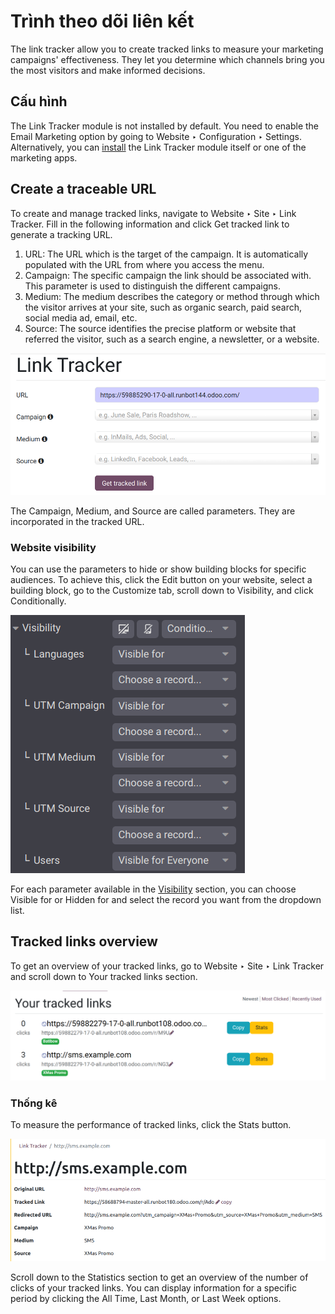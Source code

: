 # Trình theo dõi liên kết

The link tracker allow you to create tracked links to measure your marketing campaigns'
effectiveness. They let you determine which channels bring you the most visitors and make informed
decisions.

## Cấu hình

The Link Tracker module is not installed by default. You need to enable the
Email Marketing option by going to Website ‣ Configuration ‣
Settings. Alternatively, you can [install](../../../general/apps_modules.md) the Link
Tracker module itself or one of the marketing apps.

## Create a traceable URL

To create and manage tracked links, navigate to Website ‣ Site ‣ Link Tracker.
Fill in the following information and click Get tracked link to generate a tracking URL.

1. URL: The URL which is the target of the campaign. It is automatically populated with
   the URL from where you access the menu.
2. Campaign: The specific campaign the link should be associated with. This parameter is
   used to distinguish the different campaigns.
3. Medium: The medium describes the category or method through which the visitor arrives
   at your site, such as organic search, paid search, social media ad, email, etc.
4. Source: The source identifies the precise platform or website that referred the
   visitor, such as a search engine, a newsletter, or a website.

![Create a link tracker URL](../../../../.gitbook/assets/create-link-tracker.png)

The Campaign, Medium, and Source are called  parameters. They are incorporated in the tracked URL.

### Website visibility

You can use the  parameters to hide or show building blocks for
specific audiences. To achieve this, click the Edit button on your website, select a
building block, go to the Customize tab, scroll down to Visibility, and
click Conditionally.

![Use the conditional visibility to display site elements to specific audiences.](../../../../.gitbook/assets/conditional-visibility.png)

For each parameter available in the [Visibility](../web_design/building_blocks/#building-blocks-visibility) section, you can
choose Visible for or Hidden for and select the record you want from the
dropdown list.

## Tracked links overview

To get an overview of your tracked links, go to Website ‣ Site ‣ Link Tracker
and scroll down to Your tracked links section.

![Get an overview of all the links you track.](../../../../.gitbook/assets/your-tracked-links.png)

### Thống kê

To measure the performance of tracked links, click the Stats button.

![View the statistics related to a specific tracked link.](../../../../.gitbook/assets/statistics.png)

Scroll down to the Statistics section to get an overview of the number of clicks of your
tracked links. You can display information for a specific period by clicking the
All Time, Last Month, or Last Week options.
